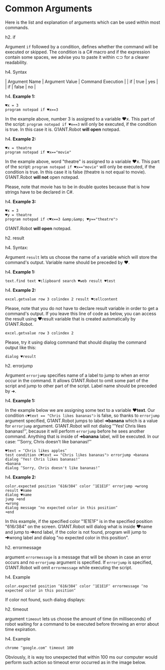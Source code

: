 # Common Arguments

Here is the list and explanation of arguments which can be used within most commands.

h2. if

Argument `if` followed by a condition, defines whether the command will be executed or skipped. The condition is a C# macro and if the expression contain some spaces, we advise you to paste it within ⊂⊃ for a clearer readability.

h4. Syntax

| Argument Name | Argument Value | Command Execution |
| if | true | yes |
| if | false | no |

h4. **Example 1:**

```G1ANT
♥x = 3
program notepad if ♥x==3
```

In the example above, number 3 is assigned to a variable ♥x.  This part of the script: `program notepad if ♥x==3` will only be executed, if the condition is true. In this case it is. G1ANT.Robot **will open** notepad.

h4. **Example 2:**

```G1ANT
♥x = theatre
program notepad if ♥x=="movie"
```

In the example above, word "theatre" is assigned to a variable ♥x.  This part of the script: `program notepad if ♥x=="movie"` will only be executed, if the condition is true. In this case it is false (theatre is not equal to movie). G1ANT.Robot **will not** open notepad.

Please, note that movie has to be in double quotes because that is how strings have to be declared in C#.

h4. **Example 3:**

```G1ANT
♥x = 3
♥y = theatre
program notepad if ⊂♥x==3 &amp;&amp; ♥y=="theatre"⊃
```

G1ANT.Robot **will open** notepad.
 
h2. result

h4. Syntax:

Argument `result` lets us choose the name of a variable which will store the command's output. Variable name should be preceded by ♥.

h4. **Example 1:**

```G1ANT
text.find text ♥clipboard search ♥web result ♥test
```

h4. **Example 2:**

```G1ANT
excel.getvalue row 3 colindex 2 result ♥cellcontent
```

Please, note that you do not have to declare result variable in order to get a command's output.
If you leave this line of code as below, you can access the result using ♥result variable that is created automatically by G1ANT.Robot.

```G1ANT
excel.getvalue row 3 colindex 2
```

Please, try it using dialog command that should display the command output like this:

```G1ANT
dialog ♥result
```

h2. errorjump 

Argument `errorjump` specifies name of a label to jump to when an error occur in the command. It allows G1ANT.Robot to omit some part of the script and jump to other part of the script. Label name should be preceded by ➜.

h4. **Example 1:**

In the example below we are assigning some text to a variable **♥text**.
Our condition `⊂♥text == "Chris likes bananas"⊃` is false, so thanks to `errorjump` argument specified,  G1ANT.Robot jumps to label **➜banana** which is a value for `errorjump` argument. G1ANT.Robot will not dialog ‴Yes! Chris likes bananas!‴, because it will perform `errorjump` before he sees another command. Anything that is inside of  **➜banana**  label, will be executed. In our case: ‴Sorry, Chris doesn't like bananas!‴

```G1ANT
♥text = ‴Chris likes apples‴
test condition ⊂♥text == "Chris likes bananas"⊃ errorjump ➜banana
dialog ‴Yes! Chris likes bananas!‴
➜banana
dialog ‴Sorry, Chris doesn't like bananas!‴
```

h4. **Example 2:**

```G1ANT
color.expected position ‴616⫽384‴ color ‴1E1E1F‴ errorjump ➜wrong result ♥name
dialog ♥name
jump ➜end
➜wrong 
dialog message ‴no expected color in this position‴
➜end
```

In this example, if the specified color "1E1E1F" is in the specified position "616⫽384" on the screen. G1ANT.Robot will dialog what is inside ♥name and jump to ➜end label, if the color is not found, program will jump to  ➜wrong label and dialog "no expected color in this position".

h2. errormessage

argument `errormessage` is a message that will be shown in case an error occurs and no `errorjump` argument is specified. If `errorjump` is specified, G1ANT.Robot will omit `errormessage` while executing the script.

h4. Example

```G1ANT
color.expected position ‴616⫽384‴ color ‴1E1E1F‴ errormessage ‴no expected color in this position‴
```

If color not found, such dialog displays:

 

h2. timeout

argument `timeout` lets us choose the amount of time (in milliseconds) of robot waiting for a command to be executed before throwing an error about time expiration. 

h4. Example

```G1ANT
chrome ‴google.com‴ timeout 100
```

Obviously, it is way too unexpected that within 100 ms our computer would perform such action so timeout error occurred as in the image below.


